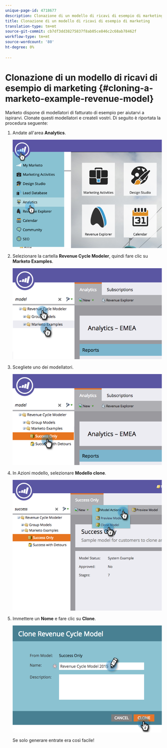 ```yaml
---
unique-page-id: 4718677
description: Clonazione di un modello di ricavi di esempio di marketing - Documenti Marketo - Documentazione prodotto
title: Clonazione di un modello di ricavi di esempio di marketing
translation-type: tm+mt
source-git-commit: cb7df3dd38275837f8ab05ce846c2c68ab78462f
workflow-type: tm+mt
source-wordcount: '80'
ht-degree: 0%

---
```



# Clonazione di un modello di ricavi di esempio di marketing {#cloning-a-marketo-example-revenue-model}

Marketo dispone di modellatori di fatturato di esempio per aiutarvi a ispirarvi. Clonate questi modellatori e createli vostri. Di seguito è riportata la procedura seguente:

1. Andate all&#39;area **Analytics**.

   ![](assets/image2015-4-27-17-3a37-3a30.png)

1. Selezionare la cartella **Revenue Cycle Modeler**, quindi fare clic su **Marketo Examples**.

   ![](assets/image2015-4-27-17-3a11-3a39.png)

1. Scegliete uno dei modellatori.

   ![](assets/image2015-4-27-17-3a33-3a11.png)

1. In Azioni modello, selezionare **Modello clone**.

   ![](assets/image2015-4-27-17-3a18-3a29.png)

1. Immettere un **Nome** e fare clic su **Clone**.

   ![](assets/image2015-4-27-17-3a20-3a22.png)

   Se solo generare entrate era così facile!
